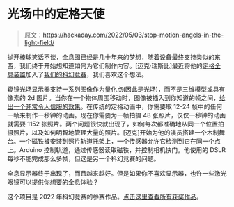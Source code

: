 # 光场中的定格天使

> 原文：<https://hackaday.com/2022/05/03/stop-motion-angels-in-the-light-field/>

抛开棒球笑话不谈，全息图已经是几十年来的梦想，随着设备最终支持类似的东西，我们终于开始想知道如何为它们制作内容。[迈克·瑞斯比]最近将他的[定格全息装置](https://hackaday.io/project/184463-stop-motion-animated-hologram-like)加入了[我们的科幻竞赛](https://hackaday.com/2022/04/28/2022-sci-fi-contest-the-winners-are-in/)，我们喜欢这个想法。

窥镜光场显示器支持一系列图像作为量化点(因此是光场)，而不是三维模型或具有像素的 2d 图片。当你在一个物体周围移动时，图像被插入到你知道的帧之间，[给出一个非常令人信服的效果](https://hackaday.com/2020/10/20/light-fields-missing-ingredient-for-immersive-3d-video-gets-improved/)。在传统的定格动画中，你需要取 12-24 帧中的任何一帧来制作一秒钟的动画。现在你需要为一帧拍摄 48 张照片，仅仅一秒钟的动画就需要 1152 张照片。两个问题很快就出现了，如何每次都准确地从同一个位置拍摄照片，以及如何明智地管理大量的照片。[迈克]开始为他的演员搭建一个木制舞台。一个磁铁被安装到照片轨道托架上，一个传感器允许它检测到它在同一个点上。Arduino 控制轨道，通过传感器读取磁铁，并控制相机快门。他使用的 DSLR 每秒不能完成那么多帧，但这是另一个科幻竞赛的问题。

全息显示器终于出现了，而且越来越好。但是如果你不喜欢显示器，也许一些激光眼镜可以提供你想要的全息体验？

这个项目是 2022 年科幻竞赛的参赛作品。[点击这里查看所有获奖作品](https://hackaday.com/2022/04/28/2022-sci-fi-contest-the-winners-are-in/)。
